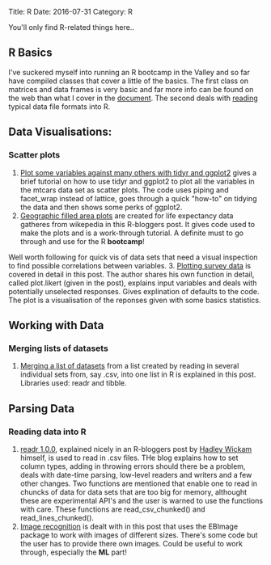 Title: R
Date: 2016-07-31
Category: R

You'll only find R-related things here..
## R Basics
I've suckered myself into running an R bootcamp in the Valley and so far have compiled classes that cover a little of the basics.
The first class on matrices and data frames is very basic and far more info can be found on the web than what I cover in the [document](http://rpubs.com/ChristianeHeiligers/MatricesAndDataFrames).
The second deals with [reading](http://rpubs.com/ChristianeHeiligers/ReadingDataIntoR) typical data file formats into R.

## Data Visualisations:
### Scatter plots
1. [Plot some variables against many others with tidyr and ggplot2](http://feedproxy.google.com/~r/RBloggers/~3/fHtoZ8qm7Ag/?utm_source=feedburner&utm_medium=email) gives a brief tutorial on how to use tidyr and ggplot2 to plot all the variables in the mtcars data set as scatter plots. The code uses piping and facet_wrap instead of lattice, goes through a quick "how-to" on tidying the data and then shows some perks of ggplot2.
2. [Geographic filled area plots](https://www.r-bloggers.com/map-the-life-expectancy-in-united-states-with-data-from-wikipedia/?utm_source=feedburner&utm_medium=email&utm_campaign=Feed%3A+RBloggers+%28R+bloggers%29) are created for life expectancy data gatheres from wikepedia in this R-bloggers post. It gives code used to make the plots and is a work-through tutorial. A definite must to go through and use for the R **bootcamp**!

Well worth following for quick vis of data sets that need a visual inspection to find possible correlations between variables.
3. [Plotting survey data](http://feedproxy.google.com/~r/RBloggers/~3/Rf0KMF0ZpvU/?utm_source=feedburner&utm_medium=email) is covered in detail in this post. The author shares his own function in detail, called plot.likert (given in the post), explains input variables and deals with potentially unselected responses.
Gives explination of defaults to the code.
The plot is a visualisation of the reponses given with some basics statistics.

## Working with Data
### Merging lists of datasets
1. [Merging a list of datasets](http://feedproxy.google.com/~r/RBloggers/~3/wj-qU0WpE78/?utm_source=feedburner&utm_medium=email) from a list created by reading in several individual sets from, say .csv, into one list in R is explained in this post.
Libraries used: readr and tibble. 

## Parsing Data
### Reading data into R
1. [readr 1.0.0](https://www.r-bloggers.com/readr-1-0-0/?utm_source=feedburner&utm_medium=email&utm_campaign=Feed%3A+RBloggers+%28R+bloggers%29), explained nicely in an R-bloggers post by [Hadley Wickam](https://www.r-bloggers.com/author/hadleywickham/) himself, is used to read in .csv files. THe blog explains how to set column types, adding in throwing errors should there be a problem, deals with date-time parsing, low-level readers and writers and a few other changes. Two functions are mentioned that enable one to read in chuncks of data for data sets that are too big for memory, althought these are experimental API's and the user is warned to use the functions with care. These functions are read_csv_chunked() and read_lines_chunked(). 
2. [Image recognition](https://www.r-bloggers.com/image-recognition-in-r-using-convolutional-neural-networks-with-the-mxnet-package/?utm_source=feedburner&utm_medium=email&utm_campaign=Feed%3A+RBloggers+%28R+bloggers%29) is dealt with in this post that uses the EBImage package to work with images of different sizes. There's some code but the user has to provide there own images.
Could be useful to work through, especially the **ML** part!